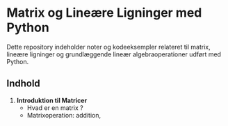# Matrix og Lineære Ligninger med Python
Dette repository indeholder noter og kodeeksempler relateret til matrix, lineære ligninger og grundlæggende lineær algebraoperationer udført med Python.

## Indhold
1. **Introduktion til Matricer**
   - Hvad er en matrix ?
   -  Matrixoperation: addition,  


